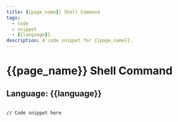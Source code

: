 ```yaml
---
title: {{page_name}} Shell Command
tags:
  - code
  - snippet
  - {{language}}
description: A code snippet for {{page_name}}.
---
```


# {{page_name}} Shell Command

## Language: {{language}}

```{{language}}

// Code snippet here 

````

